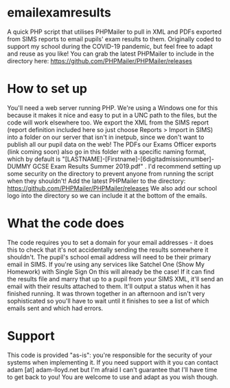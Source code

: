 # emailexamresults
A quick PHP script that utilises PHPMailer to pull in XML and PDFs exported from SIMS reports to email pupils' exam results to them. Originally coded to support my school during the COVID-19 pandemic, but feel free to adapt and reuse as you like! You can grab the latest PHPMailer to include in the directory here: https://github.com/PHPMailer/PHPMailer/releases
# How to set up
You'll need a web server running PHP. We're using a Windows one for this because it makes it nice and easy to put in a UNC path to the files, but the code will work elsewhere too.
We export the XML from the SIMS report (report definition included here so just choose Reports > Import in SIMS) into a folder on our server that isn't in inetpub, since we don't want to publish all our pupil data on the web! The PDFs our Exams Officer exports (link coming soon) also go in this folder with a specific naming format, which by default is "[LASTNAME]-[Firstname]-[6digitadmissionnumber]-DUMMY GCSE Exam Results Summer 2019.pdf" .
I'd recommend setting up some security on the directory to prevent anyone from running the script when they shouldn't!
Add the latest PHPMailer to the directory: https://github.com/PHPMailer/PHPMailer/releases
We also add our school logo into the directory so we can include it at the bottom of the emails.

# What the code does
The code requires you to set a domain for your email addresses - it does this to check that it's not accidentally sending the results somewhere it shouldn't. The pupil's school email address will need to be their primary email in SIMS. If you're using any services like Satchel One (Show My Homework) with Single Sign On this will already be the case!
If it can find the results file and marry that up to a pupil from your SIMS XML, it'll send an email with their results attached to them. It'll output a status when it has finished running.
It was thrown together in an afternoon and isn't very sophisticated so you'll have to wait until it finishes to see a list of which emails sent and which had errors.

# Support
This code is provided "as-is": you're responsible for the security of your systems when implementing it. If you need support with it you can contact adam [at] adam-lloyd.net but I'm afraid I can't guarantee that I'll have time to get back to you! You are welcome to use and adapt as you wish though.
